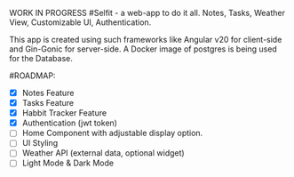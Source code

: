 WORK IN PROGRESS
#Selfit - a web-app to do it all. Notes, Tasks, Weather View, Customizable UI, Authentication.

This app is created using such frameworks like Angular v20 for client-side and Gin-Gonic for server-side. A Docker image of postgres is being used for the Database.

#ROADMAP:
- [x] Notes Feature
- [x] Tasks Feature
- [x] Habbit Tracker Feature
- [x] Authentication (jwt token)
- [ ] Home Component with adjustable display option.
- [ ] UI Styling
- [ ] Weather API (external data, optional widget)
- [ ] Light Mode & Dark Mode
